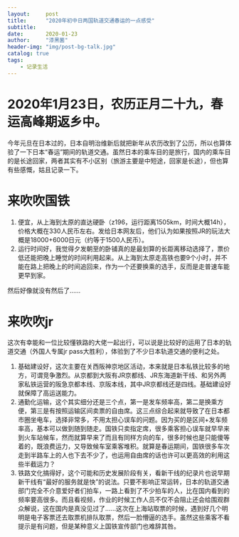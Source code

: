 ```yaml
---
layout:     post
title:      "2020年初中日两国轨道交通春运的一点感受"
subtitle:   
date:       2020-01-23
author:     "漆黑菌"
header-img: "img/post-bg-talk.jpg"
catalog: true
tags:
    - 记录生活
---
```


# 2020年1月23日，农历正月二十九，春运高峰期返乡中。
今年元旦在日本过的，日本自明治维新后就把新年从农历改到了公历，所以也算体验了一下日本“春运”期间的轨道交通。虽然日本的乘车目的是旅行，国内的乘车目的是长途回家，两者其实有不小区别（旅游主要是中短途，回家是长途），但也算有些感慨，姑且记录一下。

# 来吹吹国铁

1. 便宜，从上海到太原的直达硬卧（z196，运行距离1505km，时间大概14h），价格大概在330人民币左右。发给日本网友后，他们认为如果按照JR的玩法大概是18000+6000日元（约等于1500人民币）。
2. 运行时间好，我觉得夕发朝至的卧铺真的是最划算的长距离移动选择了，票价低还能把晚上睡觉的时间利用起来。从上海到太原走高铁也要9个小时，并不能在路上把晚上的时间追回来，作为一个还要换乘的选手，反而是走普速车能更早到家。

然后好像就没有然后了……

# 来吹吹jr
这次有幸能和一位比较懂铁路的大佬一起出行，可以说是比较好的运用了日本的轨道交通（外国人专属jr pass大胜利），体验到了不少日本轨道交通的便利之处。

1. 基础建设好，这次主要在关西阪神京地区活动，本来就是日本私铁比较多的地方，可谓竞争激烈。从京都到大阪有JR京都线、JR东海道新干线、和另外两家私铁运营的阪急京都本线、京阪本线，其中JR京都线还是四线。基础建设好就保障了高运送能力。
2. 通勤化运输，这个其实细分还是三个点，第一是发车频率高，第二是换乘方便，第三是有按照运输区间卖票的自由席。这三点综合起来就导致了在日本都市圈坐电车，选择非常多，不用太担心误车的问题。因为买的是区间+发车频率高，基本可以做到随到随走。国铁只卖指定席，很多乘客担心误车就早早来到火车站候车，然而就算早来了而且有同样方向的车，很多时候也是只能傻等着的，既浪费运力，又导致候车室乘客堆积。就算是春运期间，国铁很多车次走到半路车上的人也下去不少了，也运用自由席的话也许可以更高效的利用这些半截运力？
3. 铁路文化搞得好，这个可能和历史发展阶段有关，看新干线的纪录片也说早期新干线有“最好的服务就是快”的说法。只要不影响正常运转，日本的轨道交通部门完全不介意爱好者们拍车，一路上看到了不少拍车的人，比在国内看到的频率要高很多。而且看视频，作业的时候工作人员不仅不会阻止还会给围观群众解说，这在国内是真没见过了……这次在上海站取票的时候，遇到好几个明明是电子客票还去取票机排队取票，然后一脸懵逼的选手。虽然这些乘客不看提示是有问题，但是某种意义上国铁宣传部门也难辞其咎。
